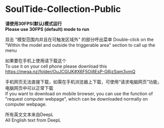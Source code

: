 # SoulTide-Collection-Public
**请使用30FPS(默认)模式运行**  
**Please use 30FPS (default) mode to run**  


双击 "模型范围内并且在可触发区域外" 的部分呼出菜单
Double-click on the "Within the model and outside the triggerable area" section to call up the menu

如果要在手机上使用请下载这个  
To use it on your cell phone please download this  
https://mega.nz/folder/OuJCGIJK#X6F5Oi8EsP-G6jzSqm3vmQ  

手机网页无法直接下载，如需在手机浏览器上下载，可使用“请求电脑网页”功能，电脑网页中可以正常下载  
If you want to download on mobile browser, you can use the function of "request computer webpage", which can be downloaded normally on computer webpage.  


所有英文文本来自DeepL  
All English text from DeepL  
